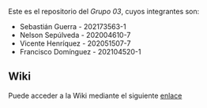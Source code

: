 Este es el repositorio del *Grupo 03*, cuyos integrantes son:

* Sebastián Guerra - 202173563-1
* Nelson Sepúlveda - 202004610-7
* Vicente Henríquez - 202051507-7
* Francisco Domínguez - 202104520-1

## Wiki

Puede acceder a la Wiki mediante el siguiente [enlace](asdf.com)
